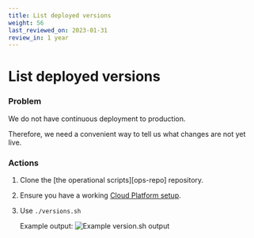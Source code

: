 ```yaml
---
title: List deployed versions
weight: 56
last_reviewed_on: 2023-01-31
review_in: 1 year
---
```


# List deployed versions

### Problem

We do not have continuous deployment to production.

Therefore, we need a convenient way to tell us what changes are not yet live.

### Actions

1. Clone the [the operational scripts][ops-repo] repository.

1. Ensure you have a working [Cloud Platform setup](../get-started.html).

1. Use `./versions.sh`

   Example output: ![Example version.sh output](../images/ops-version-sample.png)
